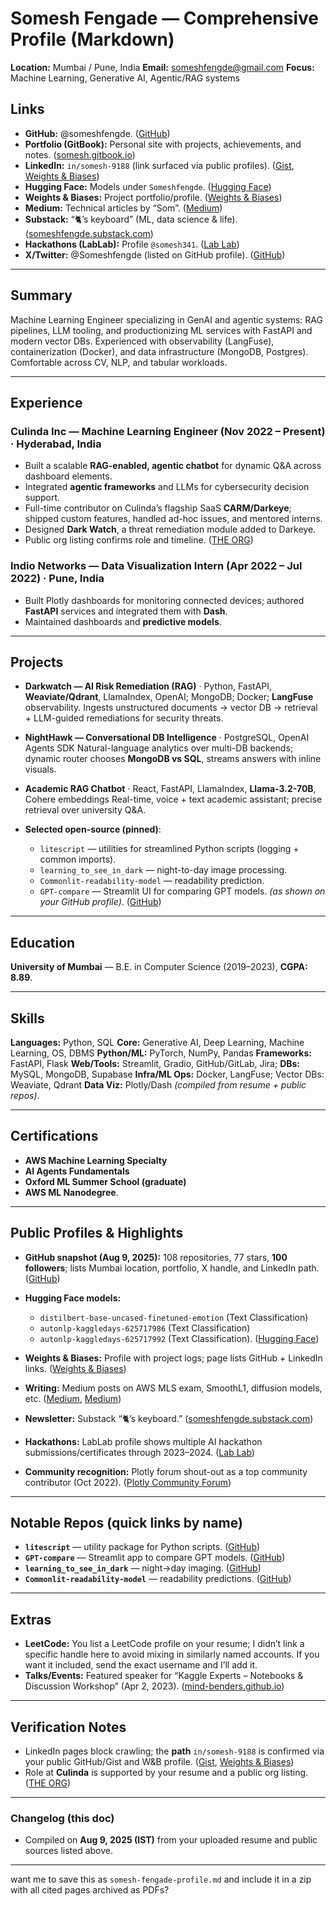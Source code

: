 # Somesh Fengade — Comprehensive Profile (Markdown)

**Location:** Mumbai / Pune, India
**Email:** [someshfengde@gmail.com](mailto:someshfengde@gmail.com)
**Focus:** Machine Learning, Generative AI, Agentic/RAG systems

## Links

* **GitHub:** @someshfengde. ([GitHub][1])
* **Portfolio (GitBook):** Personal site with projects, achievements, and notes. ([somesh.gitbook.io][2])
* **LinkedIn:** `in/somesh-9188` (link surfaced via public profiles). ([Gist][3], [Weights & Biases][4])
* **Hugging Face:** Models under `Someshfengde`. ([Hugging Face][5])
* **Weights & Biases:** Project portfolio/profile. ([Weights & Biases][4])
* **Medium:** Technical articles by “Som”. ([Medium][6])
* **Substack:** “🐈’s keyboard” (ML, data science & life). ([someshfengde.substack.com][7])
* **Hackathons (LabLab):** Profile `@somesh341`. ([Lab Lab][8])
* **X/Twitter:** @Someshfengde (listed on GitHub profile). ([GitHub][1])

---

## Summary

Machine Learning Engineer specializing in GenAI and agentic systems: RAG pipelines, LLM tooling, and productionizing ML services with FastAPI and modern vector DBs. Experienced with observability (LangFuse), containerization (Docker), and data infrastructure (MongoDB, Postgres). Comfortable across CV, NLP, and tabular workloads.&#x20;

---

## Experience

### Culinda Inc — Machine Learning Engineer (Nov 2022 – Present) · Hyderabad, India

* Built a scalable **RAG-enabled, agentic chatbot** for dynamic Q\&A across dashboard elements.
* Integrated **agentic frameworks** and LLMs for cybersecurity decision support.
* Full-time contributor on Culinda’s flagship SaaS **CARM/Darkeye**; shipped custom features, handled ad-hoc issues, and mentored interns.
* Designed **Dark Watch**, a threat remediation module added to Darkeye.&#x20;
* Public org listing confirms role and timeline. ([THE ORG][9])

### Indio Networks — Data Visualization Intern (Apr 2022 – Jul 2022) · Pune, India

* Built Plotly dashboards for monitoring connected devices; authored **FastAPI** services and integrated them with **Dash**.
* Maintained dashboards and **predictive models**.&#x20;

---

## Projects

* **Darkwatch — AI Risk Remediation (RAG)** · Python, FastAPI, **Weaviate/Qdrant**, LlamaIndex, OpenAI; MongoDB; Docker; **LangFuse** observability.
  Ingests unstructured documents → vector DB → retrieval + LLM-guided remediations for security threats.&#x20;

* **NightHawk — Conversational DB Intelligence** · PostgreSQL, OpenAI Agents SDK
  Natural-language analytics over multi-DB backends; dynamic router chooses **MongoDB vs SQL**, streams answers with inline visuals.&#x20;

* **Academic RAG Chatbot** · React, FastAPI, LlamaIndex, **Llama-3.2-70B**, Cohere embeddings
  Real-time, voice + text academic assistant; precise retrieval over university Q\&A.&#x20;

* **Selected open-source (pinned)**:

  * `litescript` — utilities for streamlined Python scripts (logging + common imports).
  * `learning_to_see_in_dark` — night-to-day image processing.
  * `Commonlit-readability-model` — readability prediction.
  * `GPT-compare` — Streamlit UI for comparing GPT models.
    *(as shown on your GitHub profile)*. ([GitHub][1])

---

## Education

**University of Mumbai** — B.E. in Computer Science (2019–2023), **CGPA: 8.89**.&#x20;

---

## Skills

**Languages:** Python, SQL
**Core:** Generative AI, Deep Learning, Machine Learning, OS, DBMS
**Python/ML:** PyTorch, NumPy, Pandas
**Frameworks:** FastAPI, Flask
**Web/Tools:** Streamlit, Gradio, GitHub/GitLab, Jira; **DBs:** MySQL, MongoDB, Supabase
**Infra/ML Ops:** Docker, LangFuse; Vector DBs: Weaviate, Qdrant
**Data Viz:** Plotly/Dash
*(compiled from resume + public repos)*.

---

## Certifications

* **AWS Machine Learning Specialty**
* **AI Agents Fundamentals**
* **Oxford ML Summer School (graduate)**
* **AWS ML Nanodegree**.&#x20;

---

## Public Profiles & Highlights

* **GitHub snapshot (Aug 9, 2025):** 108 repositories, 77 stars, **100 followers**; lists Mumbai location, portfolio, X handle, and LinkedIn path. ([GitHub][1])
* **Hugging Face models:**

  * `distilbert-base-uncased-finetuned-emotion` (Text Classification)
  * `autonlp-kaggledays-625717986` (Text Classification)
  * `autonlp-kaggledays-625717992` (Text Classification). ([Hugging Face][5])
* **Weights & Biases:** Profile with project logs; page lists GitHub + LinkedIn links. ([Weights & Biases][4])
* **Writing:** Medium posts on AWS MLS exam, SmoothL1, diffusion models, etc. ([Medium][6], [Medium][10])
* **Newsletter:** Substack “🐈’s keyboard.” ([someshfengde.substack.com][7])
* **Hackathons:** LabLab profile shows multiple AI hackathon submissions/certificates through 2023–2024. ([Lab Lab][8])
* **Community recognition:** Plotly forum shout-out as a top community contributor (Oct 2022). ([Plotly Community Forum][11])

---

## Notable Repos (quick links by name)

* **`litescript`** — utility package for Python scripts. ([GitHub][1])
* **`GPT-compare`** — Streamlit app to compare GPT models. ([GitHub][1])
* **`learning_to_see_in_dark`** — night→day imaging. ([GitHub][1])
* **`Commonlit-readability-model`** — readability predictions. ([GitHub][1])

---

## Extras

* **LeetCode:** You list a LeetCode profile on your resume; I didn’t link a specific handle here to avoid mixing in similarly named accounts. If you want it included, send the exact username and I’ll add it.&#x20;
* **Talks/Events:** Featured speaker for “Kaggle Experts – Notebooks & Discussion Workshop” (Apr 2, 2023). ([mind-benders.github.io][12])

---

## Verification Notes

* LinkedIn pages block crawling; the **path** `in/somesh-9188` is confirmed via your public GitHub/Gist and W\&B profile. ([Gist][3], [Weights & Biases][4])
* Role at **Culinda** is supported by your resume and a public org listing.  ([THE ORG][9])

---

### Changelog (this doc)

* Compiled on **Aug 9, 2025 (IST)** from your uploaded resume and public sources listed above.&#x20;

---

want me to save this as `somesh-fengade-profile.md` and include it in a zip with all cited pages archived as PDFs?

[1]: https://github.com/someshfengde "someshfengde (Somesh) · GitHub"
[2]: https://somesh.gitbook.io/somesh-fengade/ "About | Somesh Fengade"
[3]: https://gist.github.com/someshfengde?utm_source=chatgpt.com "someshfengde’s gists · GitHub"
[4]: https://wandb.ai/som?utm_source=chatgpt.com "Somesh Fengade - Machine Learning Portfolio in Weights & Biases"
[5]: https://huggingface.co/Someshfengde?utm_source=chatgpt.com "Someshfengde (Somesh Fengade) - Hugging Face"
[6]: https://someshfengde.medium.com/?utm_source=chatgpt.com "Som – Medium"
[7]: https://someshfengde.substack.com/?utm_source=chatgpt.com "Substack - 's keyboard | Somesh Fengade"
[8]: https://lablab.ai/u/%40somesh341 "somesh341 | Hackathon Competitor Profile"
[9]: https://theorg.com/org/culinda/org-chart/somesh-fengade?utm_source=chatgpt.com "Somesh Fengade - Machine Learning Engineer at Culinda | The Org"
[10]: https://medium.com/%40someshfengde/deploying-your-ml-models-on-the-web-sharing-them-and-making-the-awesome-web-interface-part-3-edeff49179bc?utm_source=chatgpt.com "Medium"
[11]: https://community.plotly.com/t/top-community-contributors-october-2022/69443?utm_source=chatgpt.com "Top Community Contributors - October 2022"
[12]: https://mind-benders.github.io/blog/p/kaggle-experts-notebooks-discussion-workshop/?utm_source=chatgpt.com "Kaggle Experts - Notebooks & Discussion Workshop - GitHub Pages"
